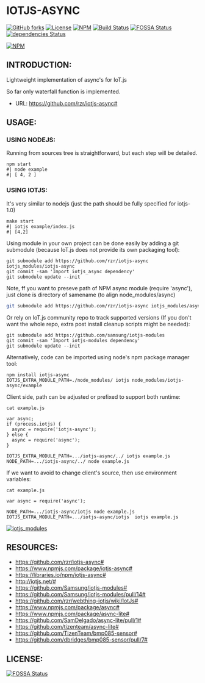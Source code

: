 # IOTJS-ASYNC #

[![GitHub forks](
https://img.shields.io/github/forks/rzr/iotjs-async.svg?style=social&label=Fork&maxAge=2592000
)](
https://GitHub.com/rzr/iotjs-async/network/
)
[![License](
https://img.shields.io/badge/licence-Apache%202.0-brightgreen.svg?style=flat
)](LICENSE)
[![NPM](
https://img.shields.io/npm/v/iotjs-async.svg
)](
https://www.npmjs.com/package/iotjs-async
)
[![Build Status](
https://api.travis-ci.org/rzr/iotjs-async.svg?branch=master
)](
https://travis-ci.org/rzr/iotjs-async
)
[![FOSSA Status](
https://app.fossa.io/api/projects/git%2Bgithub.com%2Frzr%2Fiotjs-async.svg?type=shield
)](
https://app.fossa.io/projects/git%2Bgithub.com%2Frzr%2Fiotjs-async?ref=badge_shield
)
[![dependencies Status](
https://david-dm.org/rzr/iotjs-async/status.svg
)](
https://david-dm.org/rzr/iotjs-async
)

[![NPM](
https://nodei.co/npm/iotjs-async.png
)](
https://npmjs.org/package/iotjs-async
)


## INTRODUCTION: ##

Lightweight implementation of async's for IoT.js

So far only waterfall function is implemented.

* URL: <https://github.com/rzr/iotjs-async#>


## USAGE: ##


### USING NODEJS: ###

Running from sources tree is straightforward, but each step will be detailed.

```
npm start
#| node example
#| [ 4, 2 ]
```


### USING IOTJS: ###

It's very similar to nodejs
(just the path should be fully specified for iotjs-1.0)

```
make start
#| iotjs example/index.js
#| [4,2]

```

Using module in your own project can be done easily by adding a git submodule
(because IoT.js does not provide its own packaging tool):

```
git submodule add https://github.com/rzr/iotjs-async iotjs_modules/iotjs-async
git commit -sam 'Import iotjs_async dependency'
git submodule update --init
```

Note, ff you want to preseve path of NPM async module (require 'async'),
just clone is directory of samename (to align node_modules/async)

```sh
git submodule add https://github.com/rzr/iotjs-async iotjs_modules/async
```

Or rely on IoT.js community repo to track supported versions
(If you don't want the whole repo, extra post install cleanup scripts might be needed):

```
git submodule add https://github.com/samsung/iotjs-modules
git commit -sam 'Import iotjs-modules dependency'
git submodule update --init
```

Alternatively, code can be imported using node's npm package manager tool:

```
npm install iotjs-async
IOTJS_EXTRA_MODULE_PATH=./node_modules/ iotjs node_modules/iotjs-async/example

```

Client side, path can be adjusted or prefixed to support both runtime:

```
cat example.js

var async;
if (process.iotjs) {
  async = require('iotjs-async');
} else {
  async = require('async');
}

IOTJS_EXTRA_MODULE_PATH=.../iotjs-async/../ iotjs example.js
NODE_PATH=.../iotjs-async/../ node example.js
```

If we want to avoid to change client's source, then use environment variables:

```
cat example.js

var async = require('async');

NODE_PATH=.../iotjs-async/iotjs node example.js
IOTJS_EXTRA_MODULE_PATH=.../iotjs-async/iotjs  iotjs example.js
```

[![iotjs_modules](https://image.slidesharecdn.com/webthing-iotjs-tizenrt-cdl2018-20181117rzr-181118110813/95/webthingiotjstizenrtcdl201820181117rzr-24-638.jpg)](https://www.slideshare.net/rzrfreefr/webthingiotjstizenrtcdl201820181117rzr/24 "iotjs_modules")


## RESOURCES: ##

* <https://github.com/rzr/iotjs-async#>
* <https://www.npmjs.com/package/iotjs-async#>
* <https://libraries.io/npm/iotjs-async#>
* <http://iotjs.net/#>
* <https://github.com/Samsung/iotjs-modules#>
* <https://github.com/Samsung/iotjs-modules/pull/14#>
* <https://github.com/rzr/webthing-iotjs/wiki/IotJs#>
* <https://www.npmjs.com/package/async#>
* <https://www.npmjs.com/package/async-lite#>
* <https://github.com/SamDelgado/async-lite/pull/1#>
* <https://github.com/tizenteam/async-lite#>
* <https://github.com/TizenTeam/bmp085-sensor#>
* <https://github.com/dbridges/bmp085-sensor/pull/7#>


## LICENSE: ##

[![FOSSA Status](https://app.fossa.io/api/projects/git%2Bgithub.com%2Frzr%2Fiotjs-async.svg?type=large)](https://app.fossa.io/projects/git%2Bgithub.com%2Frzr%2Fiotjs-async?ref=badge_large)
